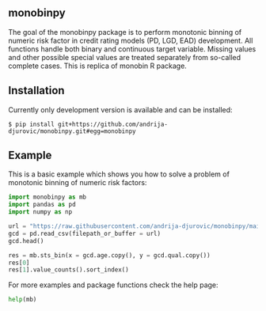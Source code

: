 ## monobinpy
The goal of the monobinpy package is to perform monotonic binning of numeric risk factor in credit 
rating models (PD, LGD, EAD) development. All functions handle both binary and 
continuous target variable. Missing values and other possible special values are treated 
separately from so-called complete cases.
This is replica of monobin R package.

## Installation
Currently only development version is available and can be installed:

``` 
$ pip install git+https://github.com/andrija-djurovic/monobinpy.git#egg=monobinpy
```

## Example

This is a basic example which shows you how to solve a problem of monotonic binning of numeric risk factors:

```python
import monobinpy as mb
import pandas as pd
import numpy as np

url = "https://raw.githubusercontent.com/andrija-djurovic/monobinpy/main/gcd.csv"
gcd = pd.read_csv(filepath_or_buffer = url)
gcd.head()

res = mb.sts_bin(x = gcd.age.copy(), y = gcd.qual.copy())
res[0]
res[1].value_counts().sort_index()

```
For more examples and package functions check the help page:
```python
help(mb) 
```
